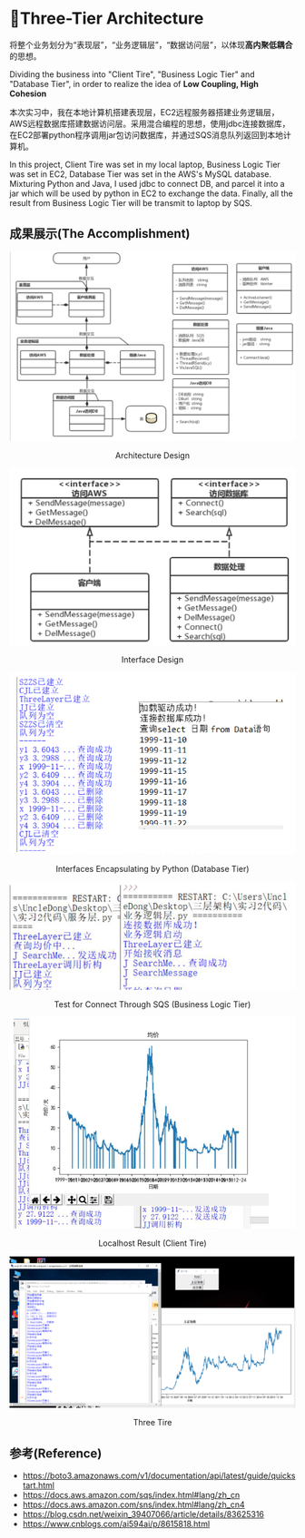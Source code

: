# :atm:Three-Tier Architecture

将整个业务划分为“表现层”，“业务逻辑层”，“数据访问层”，以体现**高内聚低耦合**的思想。

Dividing the business into "Client Tire", "Business Logic Tier" and "Database Tier", in order to realize the idea of **Low Coupling, High Cohesion**



本次实习中，我在本地计算机搭建表现层，EC2远程服务器搭建业务逻辑层，AWS远程数据库搭建数据访问层。采用混合编程的思想，使用jdbc连接数据库，在EC2部署python程序调用jar包访问数据库，并通过SQS消息队列返回到本地计算机。

In this project, Client Tire was set in my local laptop, Business Logic Tier was set in EC2, Database Tier was set in the AWS's MySQL database. Mixturing Python and Java, I used jdbc to connect DB, and parcel it into a jar which will be used by python in EC2 to exchange the data. Finally, all the result from  Business Logic Tier will be transmit to laptop by SQS.

## 成果展示(The Accomplishment)

![image-20200811091442102](pics/image-20200811091442102.png)

<center>Architecture Design </center>

![image-20200811092529551](pics/image-20200811092529551.png)

<center>Interface Design</center>

![image-20200811092631527](pics/image-20200811092631527.png)

<center>Interfaces Encapsulating by Python (Database Tier)</center>

![image-20200811093011254](pics/image-20200811093011254.png)

<center>Test for Connect Through SQS (Business Logic Tier)</center>

![image-20200811093058067](pics/image-20200811093058067.png)

<center>Localhost Result (Client Tire)</center>

![image-20200811093755047](pics/image-20200811093755047.png)

<center>Three Tire</center>

## 参考(Reference)

- https://boto3.amazonaws.com/v1/documentation/api/latest/guide/quickstart.html
- https://docs.aws.amazon.com/sqs/index.html#lang/zh_cn
- https://docs.aws.amazon.com/sns/index.html#lang/zh_cn4
- https://blog.csdn.net/weixin_39407066/article/details/83625316
- https://www.cnblogs.com/ai594ai/p/8615818.html

